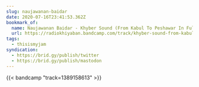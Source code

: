 ```yaml
---
slug: naujawanan-baidar
date: 2020-07-16T23:41:53.362Z
bookmark_of:
  name: Naujawanan Baidar - Khyber Sound (From Kabul To Peshawar In Fullmoon)
  url: https://radiokhiyaban.bandcamp.com/track/khyber-sound-from-kabul-to-peshawar-in-fullmoon-2
tags:
  - thisismyjam
syndication:
  - https://brid.gy/publish/twitter
  - https://brid.gy/publish/mastodon
---
```


{{< bandcamp "track=1389158613" >}}
